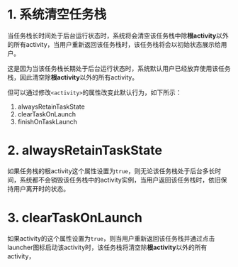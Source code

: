 # 1. 系统清空任务栈

当任务栈长时间处于后台运行状态时，系统将会清空该任务栈中除**根activity**以外的所有activity，当用户重新返回该任务栈时，该任务栈将会以初始状态展示给用户。

这是因为当该任务栈长期处于后台运行状态时，系统默认用户已经放弃使用该任务栈，因此清空除**根activity**以外的所有activity。

但可以通过修改`<activity>`的属性改变此默认行为，如下所示：

1. alwaysRetainTaskState
2. clearTaskOnLaunch
3. finishOnTaskLaunch

# 2. alwaysRetainTaskState

如果任务栈的根activity这个属性设置为`true`，则无论该任务栈处于后台多长时间，系统都不会销毁该任务栈中的activity实例，当用户返回该任务栈时，依旧保持用户离开时的状态。

# 3. clearTaskOnLaunch

如果activity的这个属性设置为`true`，则当用户重新返回该任务栈并通过点击launcher图标启动该activity时，该任务栈将清空除**根activity**以外的所有activity，